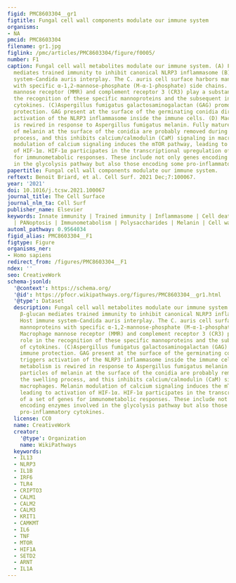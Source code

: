 ```yaml
---
figid: PMC8603304__gr1
figtitle: Fungal cell wall components modulate our immune system
organisms:
- NA
pmcid: PMC8603304
filename: gr1.jpg
figlink: /pmc/articles/PMC8603304/figure/f0005/
number: F1
caption: Fungal cell wall metabolites modulate our immune system. (A) Fungal β-glucan
  mediates trained immunity to inhibit canonical NLRP3 inflammasome (B) Host immune
  system-Candida auris interplay. The C. auris cell surface harbors mannoproteins
  with specific α-1,2-mannose-phosphate (M-α-1-phosphate) side chains. Macrophage
  mannose receptor (MMR) and complement receptor 3 (CR3) play a substantial role in
  the recognition of these specific mannoproteins and the subsequent induction of
  cytokines. (C)Aspergillus fumigatus galactosaminogalactan (GAG) promotes host immune
  protection. GAG present at the surface of the germinating conidia directly triggers
  activation of the NLRP3 inflammasome inside the immune cells. (D) Macrophage metabolism
  is rewired in response to Aspergillus fumigatus melanin. Fully mature particles
  of melanin at the surface of the conidia are probably removed during the swelling
  process, and this inhibits calcium/calmodulin (CaM) signaling in macrophages. Melanin
  modulation of calcium signaling induces the mTOR pathway, leading to activation
  of HIF-1α. HIF-1α participates in the transcriptional upregulation of a set of genes
  for immunometabolic responses. These include not only genes encoding enzymes involved
  in the glycolysis pathway but also those encoding some pro-inflammatory cytokines.
papertitle: Fungal cell wall components modulate our immune system.
reftext: Benoit Briard, et al. Cell Surf. 2021 Dec;7:100067.
year: '2021'
doi: 10.1016/j.tcsw.2021.100067
journal_title: The Cell Surface
journal_nlm_ta: Cell Surf
publisher_name: Elsevier
keywords: Innate immunity | Trained immunity | Inflammasome | Cell death | Pyroptosis
  | PANoptosis | Immunometabolism | Polysaccharides | Melanin | Cell wall
automl_pathway: 0.9564034
figid_alias: PMC8603304__F1
figtype: Figure
organisms_ner:
- Homo sapiens
redirect_from: /figures/PMC8603304__F1
ndex: ''
seo: CreativeWork
schema-jsonld:
  '@context': https://schema.org/
  '@id': https://pfocr.wikipathways.org/figures/PMC8603304__gr1.html
  '@type': Dataset
  description: Fungal cell wall metabolites modulate our immune system. (A) Fungal
    β-glucan mediates trained immunity to inhibit canonical NLRP3 inflammasome (B)
    Host immune system-Candida auris interplay. The C. auris cell surface harbors
    mannoproteins with specific α-1,2-mannose-phosphate (M-α-1-phosphate) side chains.
    Macrophage mannose receptor (MMR) and complement receptor 3 (CR3) play a substantial
    role in the recognition of these specific mannoproteins and the subsequent induction
    of cytokines. (C)Aspergillus fumigatus galactosaminogalactan (GAG) promotes host
    immune protection. GAG present at the surface of the germinating conidia directly
    triggers activation of the NLRP3 inflammasome inside the immune cells. (D) Macrophage
    metabolism is rewired in response to Aspergillus fumigatus melanin. Fully mature
    particles of melanin at the surface of the conidia are probably removed during
    the swelling process, and this inhibits calcium/calmodulin (CaM) signaling in
    macrophages. Melanin modulation of calcium signaling induces the mTOR pathway,
    leading to activation of HIF-1α. HIF-1α participates in the transcriptional upregulation
    of a set of genes for immunometabolic responses. These include not only genes
    encoding enzymes involved in the glycolysis pathway but also those encoding some
    pro-inflammatory cytokines.
  license: CC0
  name: CreativeWork
  creator:
    '@type': Organization
    name: WikiPathways
  keywords:
  - IL13
  - NLRP3
  - IL1B
  - IRF6
  - TLR4
  - CRIPTO3
  - CALM1
  - CALM2
  - CALM3
  - KRIT1
  - CAMKMT
  - IL6
  - TNF
  - MTOR
  - HIF1A
  - SETD2
  - ARNT
  - IL1A
---
```

